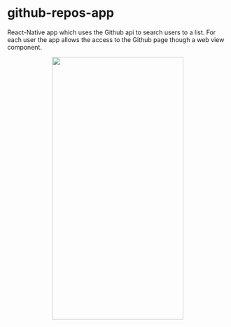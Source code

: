 # github-repos-app

React-Native app which uses the Github api to search users to a list. For each user the app allows the access to the Github page though a web view component.

<p align="center">
  <img src="https://github.com/arenac/github-repos-app/blob/master/doc/GitReposApp.gif" width="300" height="600"/>
</p>
 
